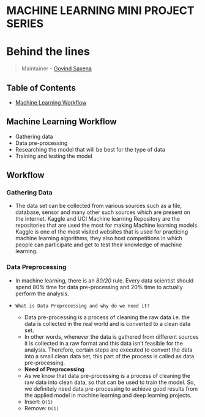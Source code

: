 # MACHINE LEARNING MINI PROJECT SERIES

# Behind the lines
> Maintainer - [Govind Saxena](https://github.com/yeabitsplease)

## Table of Contents
- [Machine Learning Workflow](#machine-learning-workflow)



## Machine Learning Workflow
* Gathering data
* Data pre-processing
* Researching the model that will be best for the type of data
* Training and testing the model

## Workflow

### Gathering Data
 * The data set can be collected from various sources such as a file, database, sensor and many other such sources which are present on the internet. Kaggle and UCI Machine learning Repository are the repositories that are used the most for making Machine learning models. Kaggle is one of the most visited websites that is used for practicing machine learning algorithms, they also host competitions in which people can participate and get to test their knowledge of machine learning.
 
### Data Preprocessing
 * In machine learning, there is an *80/20* rule. Every data scientist should spend 80% time for data pre-processing and 20% time to actually perform the analysis.
 
 * `What is Data Preprocessing and why do we need it?`
   * Data pre-processing is a process of cleaning the raw data i.e. the data is collected in the real world and is converted to a clean data set.
   * In other words,   whenever the data is gathered from different sources it is collected in a raw format and this data isn’t feasible for the analysis.
     Therefore, certain steps are executed to convert the data into a small clean data set, this part of the process is called as data pre-processing.
    * **Need of Preprocessing**
    * As we know that data pre-processing is a process of cleaning the raw data into clean data, so that can be used to train the model. So, we definitely need data  pre-processing to achieve good results from the applied model in machine learning and deep learning projects.
   * Insert: `O(1)`
   * Remove: `O(1)`

